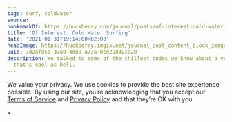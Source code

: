 ```yaml
---
tags: surf, coldwater
source:
bookmarkOf: https://huckberry.com/journal/posts/of-interest-cold-water-surfing
title: 'Of Interest: Cold Water Surfing'
date: '2021-01-31T19:14:00+02:00'
headImage: https://huckberry.imgix.net/journal_post_content_block_images/000/002/505/images/original/surf_hero
uuid: 7d2afd5b-37a0-4dd8-a73a-0cd29832ca20
description: We talked to some of the chillest dudes we know about a version of surfing
  that's cool as hell.
---
```


We value your privacy. We use cookies to provide the best site experience possible. By using our site, you’re acknowledging that you accept our [Terms of Service](/terms) and [Privacy Policy](/privacy-policy) and that they’re OK with you.

×